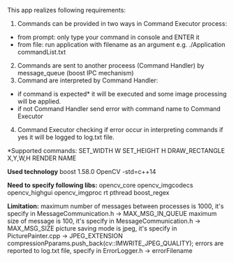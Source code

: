 This app realizes following requirements:
1. Commands can be provided in two ways in Command Executor process:
  - from prompt: only type your command in console and ENTER it
  - from file: run application with filename as an argument e.g. ./Application commandList.txt 
2. Commands are sent to another proceess (Command Handler) by message_queue (boost IPC mechanism)
3. Command are interpreted by Command Handler:
  - if command is expected* it will be executed and some image processing will be applied.
  - if not Command Handler send error with command name to Command Executor
4. Command Executor checking if error occur in interpreting commands if yes it will be logged to log.txt file.

*Supported commands:
SET_WIDTH W
SET_HEIGHT H
DRAW_RECTANGLE X,Y,W,H 
RENDER NAME

<b>Used technology</b>
boost 1.58.0
OpenCV
-std=c++14

<b>Need to specify following libs:</b>
opencv_core
opencv_imgcodecs
opencv_highgui
opencv_imgproc
rt
pthread
boost_regex

<b>Limitation:</b>
maximum number of messages between processes is 1000, it's specify in MessageCommunication.h -> MAX_MSG_IN_QUEUE
maximum size of message is 100, it's specify in MessageCommunication.h -> MAX_MSG_SIZE
picture saving mode is jpeg, it's specify in PicturePainter.cpp -> JPEG_EXTENSION compressionPparams.push_back(cv::IMWRITE_JPEG_QUALITY);
errors are reported to log.txt file, specify in ErrorLogger.h -> errorFilename
